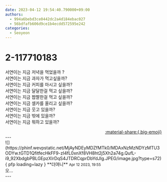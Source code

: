 ```yaml
---
date: 2023-04-12 19:54:40.790000+09:00
authors:
  - 994a6bebd3ce0442dc2a4d184ebac027
  - 56bdfafb606d9ce1b4ecdd572595e242
categories:
  - Seoyeon
---
```


# 2-117710183

<div class="post-container" markdown="1">
<div class="content-container md-sidebar__scrollwrap" markdown="1">

서연이는 지금 저녁을 먹었을까 ?<br>서연이는 지금 과자가 먹고싶을까?<br>서연이는 지금 커피를 마시고 싶을까?<br>서연이는 지금 달달한걸 먹고 싶을까?<br>서연이는 지금 짭짤한걸 먹고 싶을까?<br>서연이는 지금 셀카를 올리고 싶을까?<br>서연이는 지금 웃고 있을까?<br>서연이는 지금 밖에 있을까?<br>서연이는 지금 뭐하고 있을까?

</div>
</div>

<div style="text-align: right;" markdown="1">
<a href="https://weverse.io/fromis9/fanpost/2-117710183" style="text-align: right;">:material-share:{.big-emoji}</a>
</div>
---

<div class="comments-container md-sidebar__scrollwrap" markdown="1">
<div class="comment" markdown="1">
<div class='id-container' markdown="1">
![](https://phinf.wevpstatic.net/MjAyNDEyMDZfMTk0/MDAxNzMzNDYzMTU3ODYw.tGTD1QfitfecHkFF9-zI4fL0xnXf8VH8ht2j5Xh2a74g.QufL-i9_92XbdgbPBLGEpzXIrDqS4JTDRCqprDbYdJIg.JPEG/image.jpg?type=s72){ pfp loading=lazy }
**<span class="artist">더여니</span>** <small>Apr 12 2023, 19:55</small><br>
</div>
<div class='comment-body' markdown="1">
오...
</div>
</div>
</div>
---
